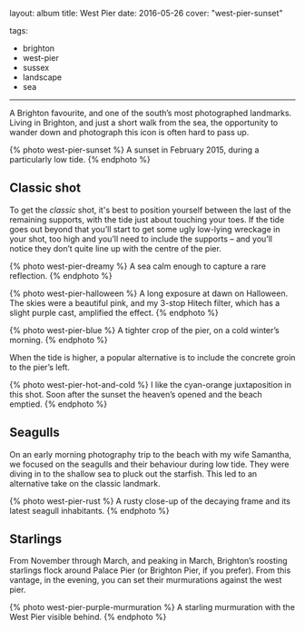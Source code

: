 layout: album
title: West Pier
date: 2016-05-26
cover: "west-pier-sunset"

tags:
  - brighton
  - west-pier
  - sussex
  - landscape
  - sea
---

A Brighton favourite, and one of the south’s most photographed landmarks. Living in Brighton, and just a short walk from the sea, the opportunity to wander down and photograph this icon is often hard to pass up.

{% photo west-pier-sunset %}
A sunset in February 2015, during a particularly low tide.
{% endphoto %}

## Classic shot

To get the _classic_ shot, it's best to position yourself between the last of the remaining supports, with the tide just about touching your toes. If the tide goes out beyond that you’ll start to get some ugly low-lying wreckage in your shot, too high and you’ll need to include the supports – and you’ll notice they don’t quite line up with the centre of the pier.

{% photo west-pier-dreamy %}
A sea calm enough to capture a rare reflection.
{% endphoto %}

{% photo west-pier-halloween %}
A long exposure at dawn on Halloween. The skies were a beautiful pink, and my 3-stop Hitech filter, which has a slight purple cast, amplified the effect.
{% endphoto %}

{% photo west-pier-blue %}
A tighter crop of the pier, on a cold winter’s morning.
{% endphoto %}

When the tide is higher, a popular alternative is to include the concrete groin to the pier’s left.

{% photo west-pier-hot-and-cold %}
I like the cyan-orange juxtaposition in this shot. Soon after the sunset the heaven’s opened and the beach emptied.
{% endphoto %}

## Seagulls

On an early morning photography trip to the beach with my wife Samantha, we focused on the seagulls and their behaviour during low tide. They were diving in to the shallow sea to pluck out the starfish. This led to an alternative take on the classic landmark.

{% photo west-pier-rust %}
A rusty close-up of the decaying frame and its latest seagull inhabitants.
{% endphoto %}

## Starlings

From November through March, and peaking in March, Brighton’s roosting starlings flock around Palace Pier (or Brighton Pier, if you prefer). From this vantage, in the evening, you can set their murmurations against the west pier.

{% photo west-pier-purple-murmuration %}
A starling murmuration with the West Pier visible behind.
{% endphoto %}
